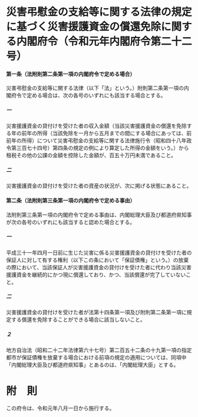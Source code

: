 # 災害弔慰金の支給等に関する法律の規定に基づく災害援護資金の償還免除に関する内閣府令（令和元年内閣府令第二十二号）
#### 第一条（法附則第二条第一項の内閣府令で定める場合）
災害弔慰金の支給等に関する法律（以下「法」という。）附則第二条第一項の内閣府令で定める場合は、次の各号のいずれにも該当する場合とする。
##### 一
災害援護資金の貸付けを受けた者の収入金額（当該災害援護資金の償還を免除する年の前年の所得（当該免除を一月から五月までの間にする場合にあっては、前前年の所得）について災害弔慰金の支給等に関する法律施行令（昭和四十八年政令第三百七十四号）第四条の規定の例により算定した所得の金額をいう。）から租税その他の公課の金額を控除した金額が、百五十万円未満であること。
##### 二
災害援護資金の貸付けを受けた者の資産の状況が、次に掲げる状態にあること。
#### 第二条（法附則第三条第一項の内閣府令で定める事由）
法附則第三条第一項の内閣府令で定める事由は、内閣総理大臣及び都道府県知事が次の各号のいずれにも該当すると認めた場合とする。
##### 一
平成三十一年四月一日前に生じた災害に係る災害援護資金の貸付けを受けた者の保証人に対して有する権利（以下この条において「保証債権」という。）の放棄の際において、当該保証人が災害援護資金の貸付けを受けた者に代わり当該災害援護資金を継続的にかつ現に償還しており、かつ、当該償還が完了していないこと。
##### 二
災害援護資金の貸付けを受けた者が法第十四条第一項及び附則第二条第一項に規定する償還を免除することができる場合に該当しないこと。
##### ２
地方自治法（昭和二十二年法律第六十七号）第二百五十二条の十九第一項の指定都市が保証債権を放棄する場合における前項の規定の適用については、同項中「内閣総理大臣及び都道府県知事」とあるのは、「内閣総理大臣」とする。
# 附　則
この府令は、令和元年八月一日から施行する。
